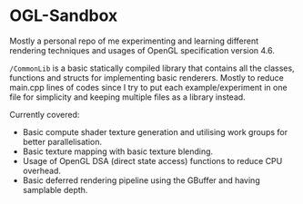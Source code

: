 # OGL-Sandbox

Mostly a personal repo of me experimenting and learning different rendering techniques and usages of OpenGL specification version 4.6.

`/CommonLib` is a basic statically compiled library that contains all the classes, functions and structs for implementing basic renderers. Mostly to reduce main.cpp lines of codes since I try to put each example/experiment in one file for simplicity and keeping multiple files as a library instead.

Currently covered:
- Basic compute shader texture generation and utilising work groups for better parallelisation.
- Basic texture mapping with basic texture blending.
- Usage of OpenGL DSA (direct state access) functions to reduce CPU overhead.
- Basic deferred rendering pipeline using the GBuffer and having samplable depth.
